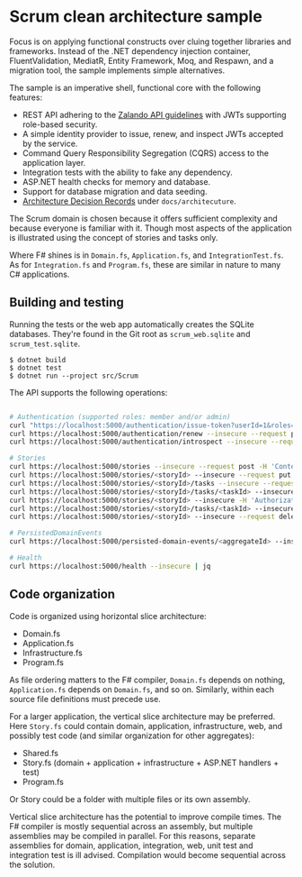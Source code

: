 # Scrum clean architecture sample

Focus is on applying functional constructs over cluing together libraries and
frameworks. Instead of the .NET dependency injection container,
FluentValidation, MediatR, Entity Framework, Moq, and Respawn, and a migration
tool, the sample implements simple alternatives.

The sample is an imperative shell, functional core with the following features:

- REST API adhering to the [Zalando API
guidelines](https://opensource.zalando.com/restful-api-guidelines/) with JWTs
supporting role-based security.
- A simple identity provider to issue, renew, and inspect JWTs accepted by
  the service.
- Command Query Responsibility Segregation (CQRS) access to the application
  layer.
- Integration tests with the ability to fake any dependency.
- ASP.NET health checks for memory and database.
- Support for database migration and data seeding.
- [Architecture Decision
  Records](https://cognitect.com/blog/2011/11/15/documenting-architecture-decisions)
  under `docs/architecuture`.

The Scrum domain is chosen because it offers sufficient complexity and because
everyone is familiar with it. Though most aspects of the application is
illustrated using the concept of stories and tasks only.

Where F# shines is in `Domain.fs`, `Application.fs`, and `IntegrationTest.fs`.
As for `Integration.fs` and `Program.fs`, these are similar in nature to many C#
applications.

## Building and testing

Running the tests or the web app automatically creates the SQLite databases.
They're found in the Git root as `scrum_web.sqlite` and `scrum_test.sqlite`.

    $ dotnet build
    $ dotnet test
    $ dotnet run --project src/Scrum

The API supports the following operations:

```bash

# Authentication (supported roles: member and/or admin)
curl "https://localhost:5000/authentication/issue-token?userId=1&roles=member,admin" --insecure --request post | jq
curl https://localhost:5000/authentication/renew --insecure --request post -H "Authorization: Bearer <token>" | jq
curl https://localhost:5000/authentication/introspect --insecure --request post -H "Authorization: Bearer <token>" | jq

# Stories
curl https://localhost:5000/stories --insecure --request post -H 'Content-Type: application/json' -H 'Authorization: Bearer <token>' -d '{"title": "title", "description": "description"}'
curl https://localhost:5000/stories/<storyId> --insecure --request put -H 'Content-Type: application/json' -H 'Authorization: Bearer <token>' -d '{"title": "title1","description": "description1"}'
curl https://localhost:5000/stories/<storyId>/tasks --insecure --request post -H 'Content-Type: application/json' -H 'Authorization: Bearer <token>' -d '{"title": "title","description": "description"}'
curl https://localhost:5000/stories/<storyId>/tasks/<taskId> --insecure --request put -H 'Content-Type: application/json' -H 'Authorization: Bearer <token>' -d '{"title": "title1","description": "description1"}'
curl https://localhost:5000/stories/<storyId> --insecure -H 'Authorization: Bearer <token>' | jq
curl https://localhost:5000/stories/<storyId>/tasks/<taskId> --insecure --request delete -H 'Authorization: Bearer <token>'
curl https://localhost:5000/stories/<storyId> --insecure --request delete -H 'Authorization: Bearer <token>'

# PersistedDomainEvents
curl https://localhost:5000/persisted-domain-events/<aggregateId> --insecure -H 'Authorization: Bearer <token>' | jq

# Health
curl https://localhost:5000/health --insecure | jq
```

## Code organization

Code is organized using horizontal slice architecture:

- Domain.fs
- Application.fs
- Infrastructure.fs
- Program.fs

As file ordering matters to the F# compiler, `Domain.fs` depends on nothing,
`Application.fs` depends on `Domain.fs`, and so on. Similarly, within each
source file definitions must precede use.

For a larger application, the vertical slice architecture may be preferred. Here
`Story.fs` could contain domain, application, infrastructure, web, and possibly
test code (and similar organization for other aggregates):

- Shared.fs
- Story.fs (domain + application + infrastructure + ASP.NET handlers + test)
- Program.fs

Or Story could be a folder with multiple files or its own assembly.

Vertical slice architecture has the potential to improve compile times. The F#
compiler is mostly sequential across an assembly, but multiple assemblies may be
compiled in parallel. For this reasons, separate assemblies for domain,
application, integration, web, unit test and integration test is ill advised.
Compilation would become sequential across the solution.
